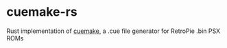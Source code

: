 # cuemake-rs

Rust implementation of [cuemake](https://github.com/xadrianzetx/cuemake), a .cue file generator for RetroPie .bin PSX ROMs